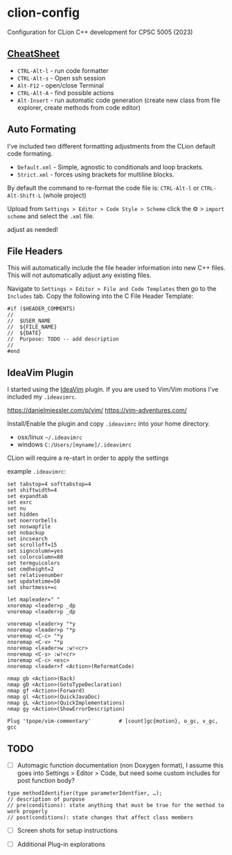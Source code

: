 # clion-config
Configuration for CLion C++ development for CPSC 5005 (2023)

## [CheatSheet](https://resources.jetbrains.com/storage/products/clion/docs/CLion_ReferenceCard.pdf)

- `CTRL-Alt-l` - run code formatter
- `CTRL-Alt-s` - Open ssh session
- `Alt-F12` - open/close Terminal
- `CTRL-Alt-A` - find possible actions
- `Alt-Insert` - run automatic code generation (create new class from file explorer, create methods from code editor)

## Auto Formating

I've included two different formatting adjustments from the CLion default code formating.
- `Default.xml` - Simple, agnostic to conditionals and loop brackets.
- `Strict.xml` - forces using brackets for multiline blocks.

By default the command to re-format the code file is: `CTRL-Alt-l` or `CTRL-Alt-Shift-L` (whole project)

Upload from `Settings > Editor > Code Style > Scheme` click the ⚙ > `import scheme` and select the `.xml` file.

adjust as needed!

## File Headers

This will automatically include the file header information into new C++ files. 
This will not automatically adjust any existing files.

Navigate to `Settings > Editor > File and Code Templates` then go to the `Includes` tab.
Copy the following into the C File Header Template:

```
#if ($HEADER_COMMENTS)
//
//  $USER_NAME
//  ${FILE_NAME}
//  ${DATE}
//  Purpose: TODO -- add description
//
#end
```

## IdeaVim Plugin

I started using the [IdeaVim](https://github.com/JetBrains/ideavim) plugin.
If you are used to Vim/Vim motions I've included my `.ideavimrc`.

https://danielmiessler.com/p/vim/
https://vim-adventures.com/

Install/Enable the plugin and copy `.ideavimrc` into your home directory.
 - osx/linux `~/.ideavimrc`
 - windows `C:/Users/[myname]/.ideavimrc`

CLion will require a re-start in order to apply the settings

example `.ideavimrc`:
```
set tabstop=4 softtabstop=4
set shiftwidth=4
set expandtab
set exrc
set nu
set hidden
set noerrorbells
set noswapfile
set nobackup
set incsearch
set scrolloff=15
set signcolumn=yes
set colorcolumn=80
set termguicolors
set cmdheight=2
set relativenumber
set updatetime=50
set shortmess+=c

let mapleader=" "
xnoremap <leader>p _dp
vnoremap <leader>p _dp

vnoremap <leader>y "*y
nnoremap <leader>p "*p
vnoremap <C-c> "*y
nnoremap <C-v> "*p
nnoremap <leader>w :w!<cr>
nnoremap <C-s> :w!<cr>
inoremap <C-c> <esc>
nnoremap <leader>f <Action>(ReformatCode)

nmap gb <Action>(Back)
nmap gD <Action>(GotoTypeDeclaration)
nmap gf <Action>(Forward)
nmap gl <Action>(QuickJavaDoc)
nmap gL <Action>(QuickImplementations)
nmap gy <Action>(ShowErrorDescription)

Plug 'tpope/vim-commentary'		    # [count]gc{motion}, o_gc, v_gc, gcc
```

## TODO

- [ ] Automagic function documentation (non Doxygen format), I assume this goes into Settings > Editor > Code, but need some custom includes for post function body?
```
type methodIdentifier(type parameterIdentfier, …);
// description of purpose
// pre(conditions): state anything that must be true for the method to work properly
// post(conditions): state changes that affect class members
```
- [ ]  Screen shots for setup instructions
- [ ]  Additional Plug-in explorations

